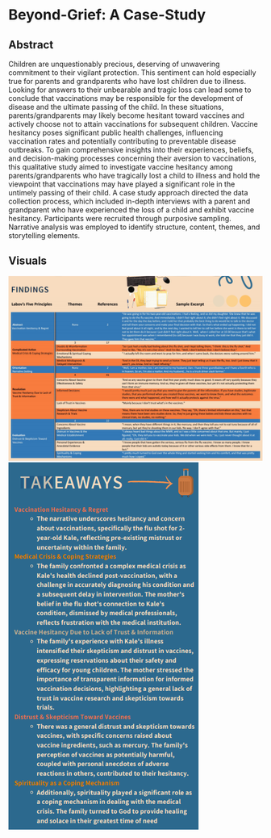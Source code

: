 # Beyond-Grief: A Case-Study

## Abstract
Children are unquestionably precious, deserving of unwavering commitment to their vigilant protection. This sentiment can hold especially true for parents and grandparents who have lost children due to illness. Looking for answers to their unbearable and tragic loss can lead some to conclude that vaccinations may be responsible for the development of disease and the ultimate passing of the child. In these situations, parents/grandparents may likely become hesitant toward vaccines and actively choose not to attain vaccinations for subsequent children. Vaccine hesitancy poses significant public health challenges, influencing vaccination rates and potentially contributing to preventable disease outbreaks. To gain comprehensive insights into their experiences, beliefs, and decision-making processes concerning their aversion to vaccinations, this qualitative study aimed to investigate vaccine hesitancy among parents/grandparents who have tragically lost a child to illness and hold the viewpoint that vaccinations may have played a significant role in the untimely passing of their child. A case study approach directed the data collection process, which included in-depth interviews with a parent and grandparent who have experienced the loss of a child and exhibit vaccine hesitancy. Participants were recruited through purposive sampling. Narrative analysis was employed to identify structure, content, themes, and storytelling elements.

## Visuals
![Case Study Analysis](https://github.com/Carley589/Beyond-Grief_A-Case-Study/blob/main/Case%20Study%20Analysis.png)
![Case Study Take Aways](https://github.com/Carley589/Beyond-Grief_A-Case-Study/blob/main/Case%20Study%20Take%20Aways.png)
